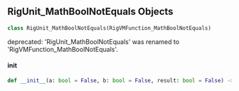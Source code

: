 ## RigUnit_MathBoolNotEquals Objects

```python
class RigUnit_MathBoolNotEquals(RigVMFunction_MathBoolNotEquals)
```

deprecated: 'RigUnit_MathBoolNotEquals' was renamed to 'RigVMFunction_MathBoolNotEquals'.

<a id="unreal.RigUnit_MathBoolNotEquals.__init__"></a>

#### __init__

```python
def __init__(a: bool = False, b: bool = False, result: bool = False) -> None
```

<a id="unreal.RigVMFunction_MathBoolToggled"></a>